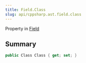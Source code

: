 ```yaml
---
title: Field.Class
slug: api/cppsharp.ast.field.class
---
```

Property in [Field](/api/cppsharp/ast/field)

## Summary



```csharp
public Class Class { get; set; }
```

